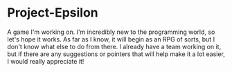 # Project-Epsilon
A game I'm working on. I'm incredibly new to the programming world, so let's hope it works. As far as I know, it will begin as an RPG of sorts, but I don't know what else to do from there. I already have a team working on it, but if there are any suggestions or pointers that will help make it a lot easier, I would really appreciate it!
